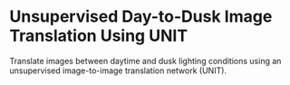 # **Unsupervised Day-to-Dusk Image Translation Using UNIT**

Translate images between daytime and dusk lighting conditions using an unsupervised image-to-image translation network (UNIT).
